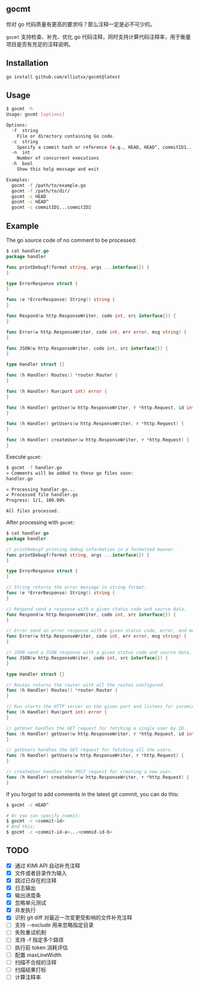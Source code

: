 ## gocmt

你对 go 代码质量有更高的要求吗？那么注释一定是必不可少的。

`gocmt` 支持检查、补充、优化 go 代码注释，同时支持计算代码注释率，用于衡量项目是否有充足的注释说明。

## Installation

```bash
go install github.com/elliotxx/gocmt@latest
```

## Usage

```bash
$ gocmt -h
Usage: gocmt [options]

Options:
  -f  string
    File or directory containing Go code.
  -c  string
    Specify a commit hash or reference (e.g., HEAD, HEAD^, commitID1...commitID2)
  -n  int
    Number of concurrent executions
  -h  bool
    Show this help message and exit

Examples:
  gocmt -f /path/to/example.go
  gocmt -f /path/to/dir/
  gocmt -c HEAD
  gocmt -c HEAD^
  gocmt -c commitID1...commitID2
```

## Example

The go source code of no comment to be processed:

```go
$ cat handler.go
package handler

func printDebugf(format string, args ...interface{}) {
}

type ErrorResponse struct {
}

func (e *ErrorResponse) String() string {
}

func Respond(w http.ResponseWriter, code int, src interface{}) {
}

func Error(w http.ResponseWriter, code int, err error, msg string) {
}

func JSON(w http.ResponseWriter, code int, src interface{}) {
}

type Handler struct {}

func (h Handler) Routes() *router.Router {
}

func (h Handler) Run(port int) error {
}

func (h Handler) getUser(w http.ResponseWriter, r *http.Request, id int) {
}

func (h Handler) getUsers(w http.ResponseWriter, r *http.Request) {
}

func (h Handler) createUser(w http.ResponseWriter, r *http.Request) {
}
```

Execute `gocmt`:

```bash
$ gocmt -f handler.go
» Comments will be added to these go files soon:
handler.go

» Processing handler.go...
✔ Processed file handler.go
Progress: 1/1, 100.00%

All files processed.
```

After processing with `gocmt`:

```go
$ cat handler.go
package handler

// printDebugf printing debug information in a formatted manner.
func printDebugf(format string, args ...interface{}) {
}

type ErrorResponse struct {
}

// String returns the error message in string format.
func (e *ErrorResponse) String() string {
}

// Respond send a response with a given status code and source data.
func Respond(w http.ResponseWriter, code int, src interface{}) {
}

// Error send an error response with a given status code, error, and message.
func Error(w http.ResponseWriter, code int, err error, msg string) {
}

// JSON send a JSON response with a given status code and source data.
func JSON(w http.ResponseWriter, code int, src interface{}) {
}

type Handler struct {}

// Routes returns the router with all the routes configured.
func (h Handler) Routes() *router.Router {
}

// Run starts the HTTP server on the given port and listens for incoming requests.
func (h Handler) Run(port int) error {
}

// getUser handles the GET request for fetching a single user by ID.
func (h Handler) getUser(w http.ResponseWriter, r *http.Request, id int) {
}

// getUsers handles the GET request for fetching all the users.
func (h Handler) getUsers(w http.ResponseWriter, r *http.Request) {
}

// createUser handles the POST request for creating a new user.
func (h Handler) createUser(w http.ResponseWriter, r *http.Request) {
}
```

If you forgot to add comments in the latest git commit, you can do this:

```bash
$ gocmt -c HEAD^

# Or you can specify commit:
$ gocmt -c <commit-id>
# And this:
$ gocmt -c <commit-id-a>...<commid-id-b>
```

## TODO

-   [x] 通过 KIMI API 自动补充注释
-   [x] 文件或者目录作为输入
-   [x] 跳过已存在的注释
-   [x] 日志输出
-   [x] 输出进度条
-   [x] 忽略单元测试
-   [x] 并发执行
-   [x] 识别 git diff 对最近一次变更受影响的文件补充注释
-   [ ] 支持 --exclude 用来忽略指定目录
-   [ ] 失败重试机制
-   [ ] 支持 -f 指定多个路径
-   [ ] 执行前 token 消耗评估
-   [ ] 配置 maxLineWidth
-   [ ] 扫描不合规的注释
-   [ ] 扫描结果打标
-   [ ] 计算注释率
